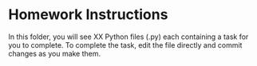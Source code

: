 # Homework Instructions

In this folder, you will see XX Python files (.py) each containing a task for you to complete. To complete the task, edit the file directly and commit changes as you make them.
